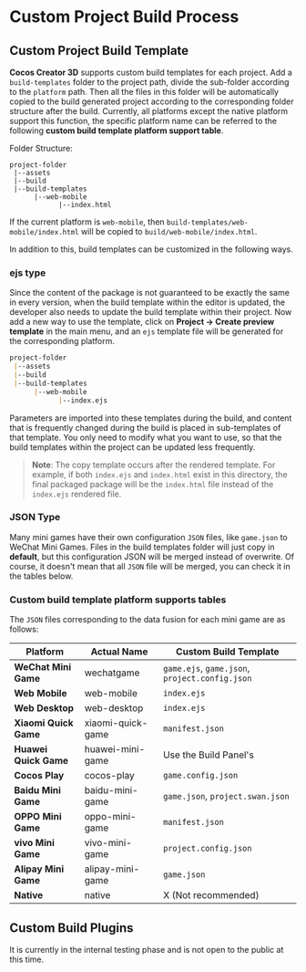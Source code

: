 # Custom Project Build Process

## Custom Project Build Template

**Cocos Creator 3D** supports custom build templates for each project. Add a `build-templates` folder to the project path, divide the sub-folder according to the `platform` path. Then all the files in this folder will be automatically copied to the build generated project according to the corresponding folder structure after the build. Currently, all platforms except the native platform support this function, the specific platform name can be referred to the following **custom build template platform support table**.

Folder Structure: 

```
project-folder
 |--assets
 |--build
 |--build-templates
      |--web-mobile
            |--index.html
```

If the current platform is `web-mobile`, then `build-templates/web-mobile/index.html` will be copied to `build/web-mobile/index.html`.

In addition to this, build templates can be customized in the following ways.

### ejs type

Since the content of the package is not guaranteed to be exactly the same in every version, when the build template within the editor is updated, the developer also needs to update the build template within their project. Now add a new way to use the template, click on **Project -> Create preview template** in the main menu, and an `ejs` template file will be generated for the corresponding platform.

```md
project-folder
 |--assets
 |--build
 |--build-templates
      |--web-mobile
            |--index.ejs
```

Parameters are imported into these templates during the build, and content that is frequently changed during the build is placed in sub-templates of that template. You only need to modify what you want to use, so that the build templates within the project can be updated less frequently.

> **Note**: The copy template occurs after the rendered template. For example, if both `index.ejs` and `index.html` exist in this directory, the final packaged package will be the `index.html` file instead of the `index.ejs` rendered file.

### JSON Type

Many mini games have their own configuration `JSON` files, like `game.json` to WeChat Mini Games. Files in the build templates folder will just copy in **default**, but this configuration JSON will be merged instead of overwrite. Of course, it doesn't mean that all `JSON` file will be merged, you can check it in the tables below.

### Custom build template platform supports tables

The `JSON` files corresponding to the data fusion for each mini game are as follows:

| Platform | Actual Name | Custom Build Template |
| -------- | ---------- | ----------- |
| **WeChat Mini Game** | wechatgame | `game.ejs`, `game.json`, `project.config.json` |
| **Web Mobile** | web-mobile | `index.ejs` |
| **Web Desktop** | web-desktop | `index.ejs` |
| **Xiaomi Quick Game** | xiaomi-quick-game | `manifest.json` |
| **Huawei Quick Game** | huawei-mini-game | Use the Build Panel's|
| **Cocos Play** | cocos-play | `game.config.json` |
| **Baidu Mini Game** | baidu-mini-game | `game.json`, `project.swan.json` |
| **OPPO Mini Game** | oppo-mini-game | `manifest.json` |
| **vivo Mini Game** | vivo-mini-game | `project.config.json` |
| **Alipay Mini Game** | alipay-mini-game | `game.json` |
| **Native** | native | X (Not recommended) |

## Custom Build Plugins

It is currently in the internal testing phase and is not open to the public at this time.
